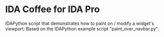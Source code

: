 
# IDA Coffee for IDA Pro

IDAPython script that demonstrates how to paint on / modify a widget's viewport.
Based on the IDAPython example script "paint_over_navbar.py".
